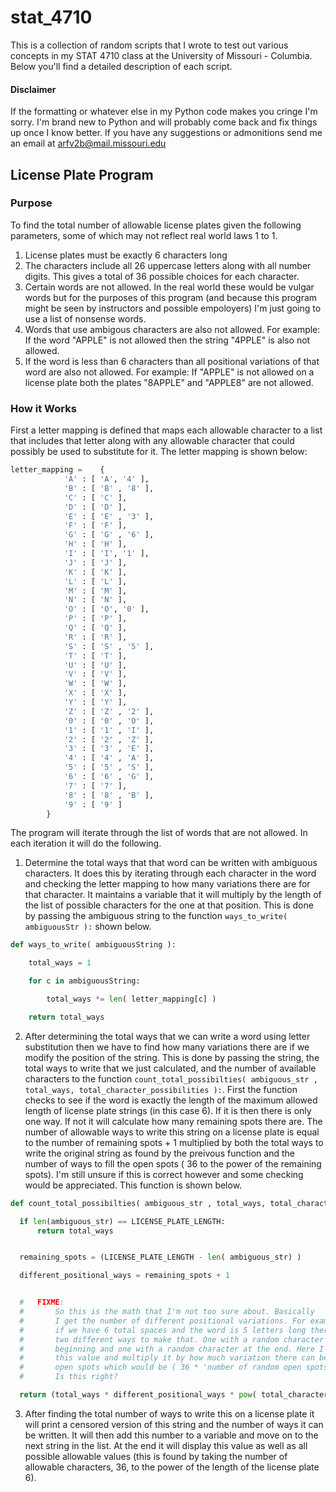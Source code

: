 # stat_4710
This is a collection of random scripts that I wrote to test out various concepts in my STAT 4710 class at the University of Missouri - Columbia. Below you'll find a detailed description of each script.

#### Disclaimer
If the formatting or whatever else in my Python code makes you cringe I'm sorry. I'm brand new to Python and will probably come back and fix things up once I know better. If you have any suggestions or admonitions send me an email at arfv2b@mail.missouri.edu

## License Plate Program

### Purpose
To find the total number of allowable license plates given the following parameters, some of which may not reflect real world laws 1 to 1.
1. License plates must be exactly 6 characters long
2. The characters include all 26 uppercase letters along with all number digits. This gives a total of 36 possible choices for each character.
3. Certain words are not allowed. In the real world these would be vulgar words but for the purposes of this program (and because this program might be seen by instructors and possible empoloyers) I'm just going to use a list of nonsense words.
4. Words that use ambigous characters are also not allowed. For example: If the word "APPLE" is not allowed then the string "4PPLE" is also not allowed.
5. If the word is less than 6 characters than all positional variations of that word are also not allowed. For example: If "APPLE" is not allowed on a license plate both the plates "8APPLE" and "APPLE8" are not allowed. 

### How it Works

First a letter mapping is defined that maps each allowable character to a list that includes that letter along with any allowable character that could possibly be used to substitute for it. The letter mapping is shown below:

```Python
letter_mapping = 	{
			'A' : [ 'A', '4' ],
			'B' : [ 'B' , '8' ],
			'C' : [ 'C' ],
			'D' : [ 'D' ],
			'E' : [ 'E' , '3' ],
			'F' : [ 'F' ],
			'G' : [ 'G' , '6' ],
			'H' : [ 'H' ],
			'I' : [ 'I', '1' ],
			'J' : [ 'J' ],
			'K' : [ 'K' ],
			'L' : [ 'L' ],
			'M' : [ 'M' ],
			'N' : [ 'N' ],
			'O' : [ 'O', '0' ],
			'P' : [ 'P' ],
			'Q' : [ 'Q' ],
			'R' : [ 'R' ],
			'S' : [ 'S' , '5' ],
			'T' : [ 'T' ],
			'U' : [ 'U' ],
			'V' : [ 'V' ],
			'W' : [ 'W' ],
			'X' : [ 'X' ],
			'Y' : [ 'Y' ],
			'Z' : [ 'Z' , '2' ],
			'0' : [ '0' , 'O' ],
			'1' : [ '1' , 'I' ],
			'2' : [ '2' , 'Z' ],
			'3' : [ '3' , 'E' ],
			'4' : [ '4' , 'A' ],
			'5' : [ '5' , 'S' ],
			'6' : [ '6' , 'G' ],
			'7' : [ '7' ],
			'8' : [ '8' , 'B' ],
			'9' : [ '9' ]
		}
```

The program will iterate through the list of words that are not allowed. In each iteration it will do the following. 

1. Determine the total ways that that word can be written with ambiguous characters. It does this by iterating through each character in the word and checking the letter mapping to how many variations there are for that character. It maintains a variable that it will multiply by the length of the list of possible characters for the one at that position. This is done by passing the ambiguous string to the function `ways_to_write( ambiguousStr ):` shown below.

```Python
def ways_to_write( ambiguousString ):

	total_ways = 1

	for c in ambiguousString:

		total_ways *= len( letter_mapping[c] )

	return total_ways
  ```
  
  2. After determining the total ways that we can write a word using letter substitution then we have to find how many variations there are if we modify the position of the string. This is done by passing the string, the total ways to write that we just calculated, and the number of available characters to the function `count_total_possibilties( ambiguous_str , total_ways, total_character_possibilities ):`. First the function checks to see if the word is exactly the length of the maximum allowed length of license plate strings (in this case 6). If it is then there is only one way. If not it will calculate how many remaining spots there are. The number of allowable ways to write this string on a license plate is equal to the number of remaining spots + 1 multiplied by both the total ways to write the original string as found by the preivous function and the number of ways to fill the open spots ( 36 to the power of the remaining spots). I'm still unsure if this is correct however and some checking would be appreciated. This function is shown below.  
  
  ```Python
  def count_total_possibilties( ambiguous_str , total_ways, total_character_possibilities ):

	if len(ambiguous_str) == LICENSE_PLATE_LENGTH:
		return total_ways


	remaining_spots = (LICENSE_PLATE_LENGTH - len( ambiguous_str) )

	different_positional_ways = remaining_spots + 1


	# 	FIXME:
	#		So this is the math that I'm not too sure about. Basically
	#		I get the number of different positional variations. For example
	#		if we have 6 total spaces and the word is 5 letters long there are
	#		two different ways to make that. One with a random character at the
	#		beginning and one with a random character at the end. Here I take
	#		this value and multiply it by how much variation there can be in the
	#		open spots which would be ( 36 * 'number of random open spots to fill' ).
	#		Is this right?

	return (total_ways * different_positional_ways * pow( total_character_possibilities, remaining_spots ))
```

3. After finding the total number of ways to write this on a license plate it will print a censored version of this string and the number of ways it can be written. It will then add this number to a variable and move on to the next string in the list. At the end it will display this value as well as all possible allowable values (this is found by taking the number of allowable characters, 36, to the power of the length of the license plate 6).

